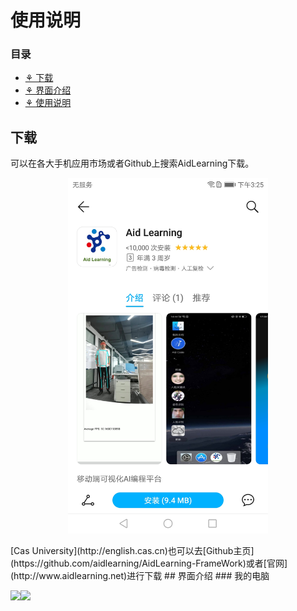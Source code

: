 # 使用说明
### 目录
- <a href='## 下载'>⚘ 下载</a>
- <a href='## 界面介绍'>⚘ 界面介绍</a>
- <a href='## 使用说明'>⚘ 使用说明</a>
## 下载
可以在各大手机应用市场或者Github上搜索AidLearning下载。
<p align="center">
	<img src="images/Screenshot_20190828-152555.jpg"  width="320" >
</p>
[Cas University](http://english.cas.cn)也可以去[Github主页](https://github.com/aidlearning/AidLearning-FrameWork)或者[官网](http://www.aidlearning.net)进行下载
## 界面介绍
### 我的电脑
<p align=left>
<img src="image/TIM截图20190828155827.png" width=300px /><img src="image/TIM截图20190828160021.png" width=300px />
</p>
